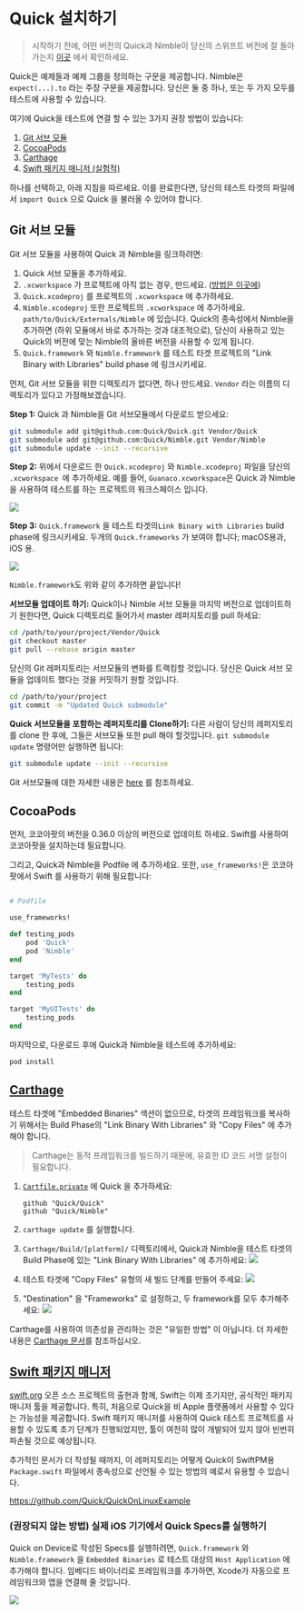 # Quick 설치하기

>시작하기 전에, 어떤 버전의 Quick과 Nimble이 당신의 스위프트 버전에 잘 돌아가는지 [이곳](../../README.md#swift-version) 에서 확인하세요.

Quick은 예제들과 예제 그룹을 정의하는 구문을 제공합니다. Nimble은   `expect(...).to`  라는 주장 구문을 제공합니다. 당신은 둘 중 하나, 또는 두 가지 모두를 테스트에 사용할 수 있습니다. 

여기에 Quick을 테스트에 연결 할 수 있는 3가지 권장 방법이 있습니다:

1. [Git 서브 모듈](#Git-서브-모듈)
2. [CocoaPods](#cocoapods)
3. [Carthage](#carthage)
4. [Swift 패키지 매니저 (실험적)](#swift-package-manager)

하나를 선택하고, 아래 지침을 따르세요. 이를 완료한다면, 당신의 테스트 타겟의 파일에서 `import Quick` 으로 Quick 을 불러올 수 있어야 합니다.

## Git 서브 모듈

Git 서브 모듈을 사용하여 Quick 과 Nimble을 링크하려면:

1. Quick 서브 모듈을 추가하세요.
2. `.xcworkspace` 가 프로젝트에 아직 없는 경우, 만드세요. ([방법은 이곳에](https://developer.apple.com/library/ios/recipes/xcode_help-structure_navigator/articles/Adding_an_Existing_Project_to_a_Workspace.html))
3. `Quick.xcodeproj` 를 프로젝트의 `.xcworkspace` 에 추가하세요.
4. `Nimble.xcodeproj` 또한 프로젝트의 `.xcworkspace` 에 추가하세요. `path/to/Quick/Externals/Nimble` 에 있습니다. Quick의 종속성에서 Nimble을 추가하면 (하위 모듈에서 바로 추가하는 것과 대조적으로), 당신이 사용하고 있는 Quick의 버전에 맞는 Nimble의 올바른 버전을 사용할 수 있게 됩니다.
5.  `Quick.framework` 와 `Nimble.framework` 를 테스트 타겟 프로젝트의 "Link Binary with Libraries" build phase 에 링크시키세요.

먼저, Git 서브 모듈을 위한 디렉토리가 없다면, 하나 만드세요.
`Vendor` 라는 이름의 디렉토리가 있다고 가정해보겠습니다.

**Step 1:** Quick 과 Nimble을 Git 서브모듈에서 다운로드 받으세요:

```sh
git submodule add git@github.com:Quick/Quick.git Vendor/Quick
git submodule add git@github.com:Quick/Nimble.git Vendor/Nimble
git submodule update --init --recursive
```

**Step 2:** 위에서 다운로드 한 `Quick.xcodeproj` 와 `Nimble.xcodeproj` 파일을 당신의  `.xcworkspace `에 추가하세요. 예를 들어,  `Guanaco.xcworkspace`은 Quick 과 Nimble 을 사용하여 테스트를 하는 프로젝트의 워크스페이스 입니다.

![](http://f.cl.ly/items/2b2R0e1h09003u2f0Z3U/Screen%20Shot%202015-02-27%20at%202.19.37%20PM.png)

**Step 3:** `Quick.framework` 을 테스트 타겟의`Link Binary with Libraries` build phase에 링크시키세요. 두개의 `Quick.frameworks` 가 보여야 합니다; macOS용과, iOS 용.

![](http://cl.ly/image/2L0G0H1a173C/Screen%20Shot%202014-06-08%20at%204.27.48%20AM.png)

`Nimble.framework`도 위와 같이 추가하면 끝입니다!

**서브모듈 업데이트 하기:** Quick이나 Nimble 서브 모듈을 마지막 버전으로 업데이트하기 원한다면, Quick 디렉토리로 들어가서 master 레퍼지토리를 pull 하세요:

```sh
cd /path/to/your/project/Vendor/Quick
git checkout master
git pull --rebase origin master
```

당신의 Git 레퍼지토리는 서브모듈의 변화를 트랙킹할 것입니다. 당신은 Quick 서브 모듈을 업데이트 했다는 것을 커밋하기 원할 것입니다.

```sh
cd /path/to/your/project
git commit -m "Updated Quick submodule"
```

**Quick 서브모듈을 포함하는 레퍼지토리를 Clone하기:** 다른 사람이 당신의 레퍼지토리를 clone 한 후에, 그들은 서브모듈 또한 pull 해야 할것입니다. 
`git submodule update` 명령어만 실행하면 됩니다:

```sh
git submodule update --init --recursive
```

Git 서브모듈에 대한 자세한 내용은  [here](http://git-scm.com/book/en/Git-Tools-Submodules) 를 참조하세요.

## CocoaPods

먼저, 코코아팟의 버전을 0.36.0 이상의 버전으로 업데이트 하세요. Swift를 사용하여 코코아팟을 설치하는데 필요합니다. 

그리고, Quick과 Nimble을 Podfile 에 추가하세요. 또한, ```use_frameworks!```은 코코아팟에서 Swift 를 사용하기 위해 필요합니다:

```rb

# Podfile

use_frameworks!

def testing_pods
    pod 'Quick'
    pod 'Nimble'
end

target 'MyTests' do
    testing_pods
end

target 'MyUITests' do
    testing_pods
end
```

마지막으로, 다운로드 후에 Quick과 Nimble을 테스트에 추가하세요:

```sh
pod install
```

## [Carthage](https://github.com/Carthage/Carthage)

테스트 타겟에 "Embedded Binaries" 섹션이 없으므로, 타겟의 프레임워크를 복사하기 위해서는 Build Phase의 "Link Binary With Libraries" 와 "Copy Files" 에 추가해야 합니다. 

 > Carthage는 동적 프레임워크를 빌드하기 때문에, 유효한 ID 코드 서명 설정이 필요합니다. 

1. [`Cartfile.private`](https://github.com/Carthage/Carthage/blob/master/Documentation/Artifacts.md#cartfileprivate) 에 Quick 을 추가하세요:

    ```
    github "Quick/Quick"
    github "Quick/Nimble"
    ```

2. `carthage update` 를 실행합니다.
3.  `Carthage/Build/[platform]/` 디렉토리에서, Quick과 Nimble을 테스트 타겟의 Build Phase에 있는 "Link Binary With Libraries" 에 추가하세요:
    ![](http://i.imgur.com/pBkDDk5.png)

4. 테스트 타겟에 "Copy Files" 유형의 새 빌드 단계를 만들어 주세요:
    ![](http://i.imgur.com/jZATIjQ.png)

5. "Destination" 을 "Frameworks" 로 설정하고, 두 framework를 모두 추가해주세요:
    ![](http://i.imgur.com/rpnyWGH.png)

Carthage를 사용하여 의존성을 관리하는 것은 "유일한 방법" 이 아닙니다.
더 자세한 내용은 [Carthage 문서](https://github.com/Carthage/Carthage/blob/master/README.md)를 참조하십시오.

## [Swift 패키지 매니저](https://github.com/apple/swift-package-manager)
[swift.org](https://swift.org) 오픈 소스 프로젝트의 출현과 함께, Swift는 이제 초기지만, 공식적인 패키지 매니저 툴을 제공합니다. 특히, 처음으로 Quick을 비 Apple 플랫폼에서 사용할 수 있다는 가능성을 제공합니다. Swift 패키지 매니저를 사용하여 Quick 테스트 프로젝트를 사용할 수 있도록 초기 단계가 진행되었지만, 툴이 여전히 많이 개발되어 있지 않아 빈번히 파손될 것으로 예상됩니다. 

추가적인 문서가 더 작성될 때까지, 이 레퍼지토리는 어떻게 Quick이 SwiftPM용`Package.swift` 파일에서 종속성으로 선언될 수 있는 방법의 예로서 유용할 수 있습니다.

https://github.com/Quick/QuickOnLinuxExample

### (권장되지 않는 방법) 실제 iOS 기기에서 Quick Specs를 실행하기

Quick on Device로 작성된 Specs를 실행하려면,  `Quick.framework` 와 
`Nimble.framework` 을 `Embedded Binaries` 로 테스트 대상의  `Host Application` 에 추가해야 합니다. 임베디드 바이너리로 프레임워크를 추가하면, Xcode가 자동으로 프레임워크와 앱을 연결해 줄 것입니다.

![](http://indiedev.kapsi.fi/images/embed-in-host.png)
